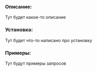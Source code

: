 ### Описание:
Тут будет какое-то описание

### Установка:
Тут будет что-то написано про установку

### Примеры:
Тут будут примеры запросов